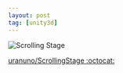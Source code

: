 ```yaml
---
layout: post
tag: [unity3d]
---
```


![Scrolling Stage](http://uranuno.github.io/ScrollingStage/out.gif)

[uranuno/ScrollingStage :octocat:](https://github.com/uranuno/ScrollingStage)
